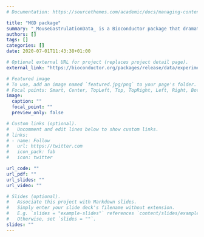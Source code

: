 ```yaml
---
# Documentation: https://sourcethemes.com/academic/docs/managing-content/

title: "MGD package"
summary: "_MouseGastrulationData_ is a Bioconductor package that dramatically simplifies access to the mouse gastrulation atlas, embryo chimaera, and other related datasets."
authors: []
tags: []
categories: []
date: 2020-07-01T11:43:38+01:00

# Optional external URL for project (replaces project detail page).
external_link: "https://bioconductor.org/packages/release/data/experiment/html/MouseGastrulationData.html"

# Featured image
# To use, add an image named `featured.jpg/png` to your page's folder.
# Focal points: Smart, Center, TopLeft, Top, TopRight, Left, Right, BottomLeft, Bottom, BottomRight.
image:
  caption: ""
  focal_point: ""
  preview_only: false

# Custom links (optional).
#   Uncomment and edit lines below to show custom links.
# links:
# - name: Follow
#   url: https://twitter.com
#   icon_pack: fab
#   icon: twitter

url_code: ""
url_pdf: ""
url_slides: ""
url_video: ""

# Slides (optional).
#   Associate this project with Markdown slides.
#   Simply enter your slide deck's filename without extension.
#   E.g. `slides = "example-slides"` references `content/slides/example-slides.md`.
#   Otherwise, set `slides = ""`.
slides: ""
---
```

